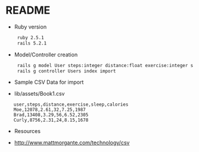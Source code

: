 # README

* Ruby version
   ```sh 
   	ruby 2.5.1
   	rails 5.2.1
   ```
* Model/Controller creation
   ```sh
   	rails g model User steps:integer distance:float exercise:integer sleep:float calories:integer user:string
   	rails g controller Users index import
   ```
* Sample CSV Data for import
 - lib/assets/Book1.csv
 ```csv
 	user,steps,distance,exercise,sleep,calories
	Moe,12078,2.61,32,7.25,1987
	Brad,13408,3.29,56,6.52,2305
	Curly,8756,2.31,24,8.15,1678
 ```
* Resources
- http://www.mattmorgante.com/technology/csv
